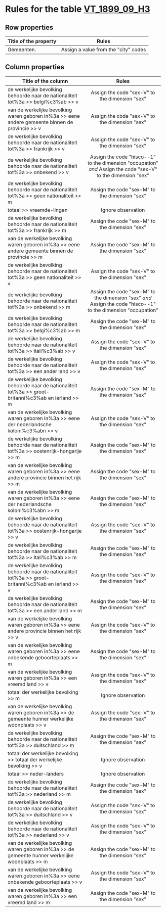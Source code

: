 # Rules for the table [VT_1899_09_H3](https://github.com/cgueret/DataDump/blob/master/xls-marked/VT_1899_09_H3_marked.xls?raw=true)
## Row properties
| Title of the property | Rules |
| --------------------- |:-----:|
| Gemeenten. | Assign a value from the "city" codes |
## Column properties
| Title of the column | Rules |
| --------------------- |:-----:|
| de werkelijke bevolking behoorde naar de nationaliteit tot%3a >> belgi%c3%ab >> v | Assign the code "sex-V" to the dimension "sex" |
| van de werkelijke bevolking waren geboren in%3a >> eene andere gemeente binnen de provincie >> v | Assign the code "sex-V" to the dimension "sex" |
| de werkelijke bevolking behoorde naar de nationaliteit tot%3a >> frankrijk >> v | Assign the code "sex-V" to the dimension "sex" |
| de werkelijke bevolking behoorde naar de nationaliteit tot%3a >> onbekend >> v | Assign the code "hisco--1" to the dimension "occupation" *and* Assign the code "sex-V" to the dimension "sex" |
| de werkelijke bevolking behoorde naar de nationaliteit tot%3a >> geen nationaliteit >> m | Assign the code "sex-M" to the dimension "sex" |
| totaal >> vreemde-lingen | Ignore observation |
| de werkelijke bevolking behoorde naar de nationaliteit tot%3a >> frankrijk >> m | Assign the code "sex-M" to the dimension "sex" |
| van de werkelijke bevolking waren geboren in%3a >> eene andere gemeente binnen de provincie >> m | Assign the code "sex-M" to the dimension "sex" |
| de werkelijke bevolking behoorde naar de nationaliteit tot%3a >> geen nationaliteit >> v | Assign the code "sex-V" to the dimension "sex" |
| de werkelijke bevolking behoorde naar de nationaliteit tot%3a >> onbekend >> m | Assign the code "sex-M" to the dimension "sex" *and* Assign the code "hisco--1" to the dimension "occupation" |
| de werkelijke bevolking behoorde naar de nationaliteit tot%3a >> belgi%c3%ab >> m | Assign the code "sex-M" to the dimension "sex" |
| de werkelijke bevolking behoorde naar de nationaliteit tot%3a >> itali%c3%ab >> v | Assign the code "sex-V" to the dimension "sex" |
| de werkelijke bevolking behoorde naar de nationaliteit tot%3a >> een ander land >> v | Assign the code "sex-V" to the dimension "sex" |
| de werkelijke bevolking behoorde naar de nationaliteit tot%3a >> groot-britanni%c3%ab en ierland >> m | Assign the code "sex-M" to the dimension "sex" |
| van de werkelijke bevolking waren geboren in%3a >> eene der nederlandsche koloni%c3%abn >> v | Assign the code "sex-V" to the dimension "sex" |
| de werkelijke bevolking behoorde naar de nationaliteit tot%3a >> oostenrijk-hongarije >> m | Assign the code "sex-M" to the dimension "sex" |
| van de werkelijke bevolking waren geboren in%3a >> eene andere provincie binnen het rijk >> m | Assign the code "sex-M" to the dimension "sex" |
| van de werkelijke bevolking waren geboren in%3a >> eene der nederlandsche koloni%c3%abn >> m | Assign the code "sex-M" to the dimension "sex" |
| de werkelijke bevolking behoorde naar de nationaliteit tot%3a >> oostenrijk-hongarije >> v | Assign the code "sex-V" to the dimension "sex" |
| de werkelijke bevolking behoorde naar de nationaliteit tot%3a >> itali%c3%ab >> m | Assign the code "sex-M" to the dimension "sex" |
| de werkelijke bevolking behoorde naar de nationaliteit tot%3a >> groot-britanni%c3%ab en ierland >> v | Assign the code "sex-V" to the dimension "sex" |
| de werkelijke bevolking behoorde naar de nationaliteit tot%3a >> een ander land >> m | Assign the code "sex-M" to the dimension "sex" |
| van de werkelijke bevolking waren geboren in%3a >> eene andere provincie binnen het rijk >> v | Assign the code "sex-V" to the dimension "sex" |
| van de werkelijke bevolking waren geboren in%3a >> eene onbekende geboorteplaats >> m | Assign the code "sex-M" to the dimension "sex" |
| van de werkelijke bevolking waren geboren in%3a >> een vreemd land >> v | Assign the code "sex-V" to the dimension "sex" |
| totaal der werkelijke bevolking >> m | Ignore observation |
| van de werkelijke bevolking waren geboren in%3a >> de gemeente hunner werkelijke woonplaats >> v | Assign the code "sex-V" to the dimension "sex" |
| de werkelijke bevolking behoorde naar de nationaliteit tot%3a >> duitschland >> m | Assign the code "sex-M" to the dimension "sex" |
| totaal der werkelijke bevolking >> totaal der werkelijke bevolking >> v | Ignore observation |
| totaal >> neder-landers | Ignore observation |
| de werkelijke bevolking behoorde naar de nationaliteit tot%3a >> nederland >> m | Assign the code "sex-M" to the dimension "sex" |
| de werkelijke bevolking behoorde naar de nationaliteit tot%3a >> duitschland >> v | Assign the code "sex-V" to the dimension "sex" |
| de werkelijke bevolking behoorde naar de nationaliteit tot%3a >> nederland >> v | Assign the code "sex-V" to the dimension "sex" |
| van de werkelijke bevolking waren geboren in%3a >> de gemeente hunner werkelijke woonplaats >> m | Assign the code "sex-M" to the dimension "sex" |
| van de werkelijke bevolking waren geboren in%3a >> eene onbekende geboorteplaats >> v | Assign the code "sex-V" to the dimension "sex" |
| van de werkelijke bevolking waren geboren in%3a >> een vreemd land >> m | Assign the code "sex-M" to the dimension "sex" |
